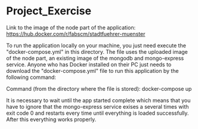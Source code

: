 # Project_Exercise #

Link to the image of the node part of the application:
https://hub.docker.com/r/fabscm/stadtfuehrer-muenster

To run the application locally on your machine, you just need execute the "docker-compose.yml"
in this directory. The file uses the uploaded image of the node part, an existing image of the mongodb and mongo-express service. Anyone who has Docker installed on their PC just needs to download the "docker-compose.yml" file to run this application by the following command:

Command (from the directory where the file is stored):
docker-compose up

It is necessary to wait until the app started complete which means that you have to ignore that the mongo-express service exises a several times with exit code 0 and restarts every time until everything is loaded successfully. After this everything works properly.